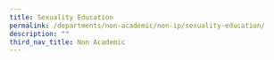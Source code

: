 ```yaml
---
title: Sexuality Education
permalink: /departments/non-academic/non-ip/sexuality-education/
description: ""
third_nav_title: Non Academic
---
```


